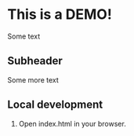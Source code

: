 # This is a DEMO!

Some text

## Subheader

Some more text

## Local development

1. Open index.html in your browser.